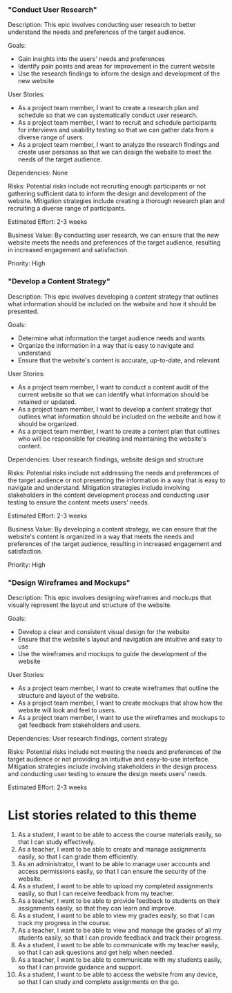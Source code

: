 <h3>"Conduct User Research"</h3>

Description: This epic involves conducting user research to better understand the needs and preferences of the target audience.

Goals:
* Gain insights into the users' needs and preferences
* Identify pain points and areas for improvement in the current website
* Use the research findings to inform the design and development of the new website

User Stories:
* As a project team member, I want to create a research plan and schedule so that we can systematically conduct user research.
* As a project team member, I want to recruit and schedule participants for interviews and usability testing so that we can gather data from a diverse range of users.
* As a project team member, I want to analyze the research findings and create user personas so that we can design the website to meet the needs of the target audience.

<!--- Are you sure there are no dependencies??? --->
Dependencies: None

Risks: Potential risks include not recruiting enough participants or not gathering sufficient data to inform the design and development of the website. Mitigation strategies include creating a thorough research plan and recruiting a diverse range of participants.

Estimated Effort: 2-3 weeks

Business Value: By conducting user research, we can ensure that the new website meets the needs and preferences of the target audience, resulting in increased engagement and satisfaction.

Priority: High

<h3>"Develop a Content Strategy"</h3>

Description: This epic involves developing a content strategy that outlines what information should be included on the website and how it should be presented.

Goals:
* Determine what information the target audience needs and wants
* Organize the information in a way that is easy to navigate and understand
* Ensure that the website's content is accurate, up-to-date, and relevant

User Stories:
* As a project team member, I want to conduct a content audit of the current website so that we can identify what information should be retained or updated.
* As a project team member, I want to develop a content strategy that outlines what information should be included on the website and how it should be organized.
* As a project team member, I want to create a content plan that outlines who will be responsible for creating and maintaining the website's content.

Dependencies: User research findings, website design and structure

Risks: Potential risks include not addressing the needs and preferences of the target audience or not presenting the information in a way that is easy to navigate and understand. Mitigation strategies include involving stakeholders in the content development process and conducting user testing to ensure the content meets users' needs.

Estimated Effort: 2-3 weeks

Business Value: By developing a content strategy, we can ensure that the website's content is organized in a way that meets the needs and preferences of the target audience, resulting in increased engagement and satisfaction.

Priority: High

<h3>"Design Wireframes and Mockups"</h3>

Description: This epic involves designing wireframes and mockups that visually represent the layout and structure of the website.

Goals:
* Develop a clear and consistent visual design for the website
* Ensure that the website's layout and navigation are intuitive and easy to use
* Use the wireframes and mockups to guide the development of the website

User Stories:
* As a project team member, I want to create wireframes that outline the structure and layout of the website.
* As a project team member, I want to create mockups that show how the website will look and feel to users.
* As a project team member, I want to use the wireframes and mockups to get feedback from stakeholders and users.

Dependencies: User research findings, content strategy

Risks: Potential risks include not meeting the needs and preferences of the target audience or not providing an intuitive and easy-to-use interface. Mitigation strategies include involving stakeholders in the design process and conducting user testing to ensure the design meets users' needs.

Estimated Effort: 2-3 weeks

# List stories related to this theme
1. As a student, I want to be able to access the course materials easily, so that I can study effectively.
2. As a teacher, I want to be able to create and manage assignments easily, so that I can grade them efficiently.
3. As an administrator, I want to be able to manage user accounts and access permissions easily, so that I can ensure the security of the website.
4. As a student, I want to be able to upload my completed assignments easily, so that I can receive feedback from my teacher.
5. As a teacher, I want to be able to provide feedback to students on their assignments easily, so that they can learn and improve.
6. As a student, I want to be able to view my grades easily, so that I can track my progress in the course.
7. As a teacher, I want to be able to view and manage the grades of all my students easily, so that I can provide feedback and track their progress.
8. As a student, I want to be able to communicate with my teacher easily, so that I can ask questions and get help when needed.
9. As a teacher, I want to be able to communicate with my students easily, so that I can provide guidance and support.
10. As a student, I want to be able to access the website from any device, so that I can study and complete assignments on the go.
